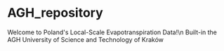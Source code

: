 # AGH_repository

Welcome to Poland's Local-Scale Evapotranspiration Data!\n
Built-in the AGH University of Science and Technology of Kraków

